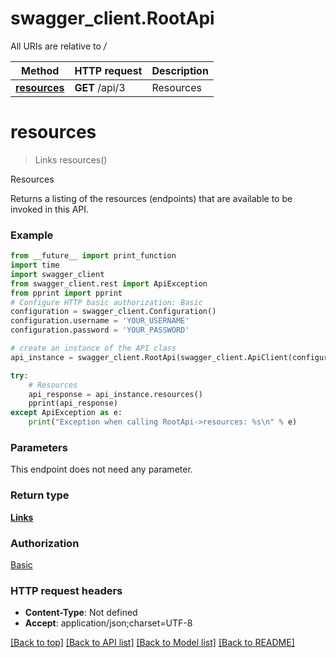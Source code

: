 # swagger_client.RootApi

All URIs are relative to */*

Method | HTTP request | Description
------------- | ------------- | -------------
[**resources**](RootApi.md#resources) | **GET** /api/3 | Resources

# **resources**
> Links resources()

Resources

Returns a listing of the resources (endpoints) that are available to be invoked in this API.

### Example
```python
from __future__ import print_function
import time
import swagger_client
from swagger_client.rest import ApiException
from pprint import pprint
# Configure HTTP basic authorization: Basic
configuration = swagger_client.Configuration()
configuration.username = 'YOUR_USERNAME'
configuration.password = 'YOUR_PASSWORD'

# create an instance of the API class
api_instance = swagger_client.RootApi(swagger_client.ApiClient(configuration))

try:
    # Resources
    api_response = api_instance.resources()
    pprint(api_response)
except ApiException as e:
    print("Exception when calling RootApi->resources: %s\n" % e)
```

### Parameters
This endpoint does not need any parameter.

### Return type

[**Links**](Links.md)

### Authorization

[Basic](../README.md#Basic)

### HTTP request headers

 - **Content-Type**: Not defined
 - **Accept**: application/json;charset=UTF-8

[[Back to top]](#) [[Back to API list]](../README.md#documentation-for-api-endpoints) [[Back to Model list]](../README.md#documentation-for-models) [[Back to README]](../README.md)

